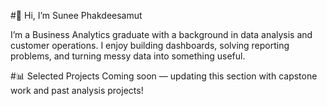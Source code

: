 #👋 Hi, I’m Sunee Phakdeesamut

I’m a Business Analytics graduate with a background in data analysis and customer operations. I enjoy building dashboards, solving reporting problems, and turning messy data into something useful.

#📊 Selected Projects
Coming soon — updating this section with capstone work and past analysis projects!
